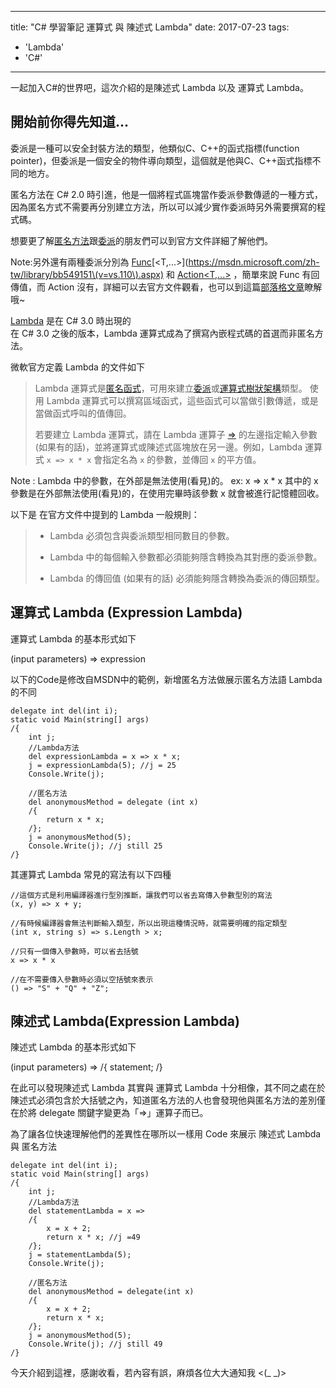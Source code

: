 
---
title: "C# 學習筆記 運算式 與 陳述式 Lambda"
date: 2017-07-23
tags: 
  - 'Lambda'
  - 'C#'
---

一起加入C#的世界吧，這次介紹的是陳述式 Lambda 以及 運算式 Lambda。

開始前你得先知道...
-----------

委派是一種可以安全封裝方法的類型，他類似C、C++的函式指標(function pointer)，但委派是一個安全的物件導向類型，這個就是他與C、C++函式指標不同的地方。

匿名方法在 C# 2.0 時引進，他是一個將程式區塊當作委派參數傳遞的一種方式，因為匿名方式不需要再分別建立方法，所以可以減少實作委派時另外需要撰寫的程式碼。

想要更了解[匿名方法](https://docs.microsoft.com/zh-tw/dotnet/csharp/programming-guide/statements-expressions-operators/anonymous-methods)跟[委派](https://docs.microsoft.com/zh-tw/dotnet/csharp/programming-guide/delegates/)的朋友們可以到官方文件詳細了解他們。

Note:另外還有兩種委派分別為 [Func](https://msdn.microsoft.com/zh-tw/library/018hxwa8\(v=vs.110\).aspx)[<T,...>](https://msdn.microsoft.com/zh-tw/library/bb549151\(v=vs.110\).aspx) 和 [Action<T,...>](https://msdn.microsoft.com/zh-tw/library/018hxwa8\(v=vs.110\).aspx) ，簡單來說 Func 有回傳值，而 Action 沒有，詳細可以去官方文件觀看，也可以到這篇[部落格文章](https://dotblogs.com.tw/smartleos/2012/12/05/85417)瞭解哦~

[Lambda](https://docs.microsoft.com/zh-tw/dotnet/csharp/programming-guide/statements-expressions-operators/lambda-expressions) 是在 C# 3.0 時出現的  
在 C# 3.0 之後的版本，Lambda 運算式成為了撰寫內嵌程式碼的首選而非匿名方法。

微軟官方定義 Lambda 的文件如下

> Lambda 運算式是[匿名函式](https://docs.microsoft.com/zh-tw/dotnet/csharp/programming-guide/statements-expressions-operators/anonymous-methods)，可用來建立[委派](https://docs.microsoft.com/zh-tw/dotnet/csharp/programming-guide/delegates/using-delegates)或[運算式樹狀架構](http://msdn.microsoft.com/library/fb1d3ed8-d5b0-4211-a71f-dd271529294b)類型。 使用 Lambda 運算式可以撰寫區域函式，這些函式可以當做引數傳遞，或是當做函式呼叫的值傳回。
> 
> 若要建立 Lambda 運算式，請在 Lambda 運算子 [\=>](https://docs.microsoft.com/zh-tw/dotnet/csharp/language-reference/operators/lambda-operator) 的左邊指定輸入參數 (如果有的話)，並將運算式或陳述式區塊放在另一邊。例如，Lambda 運算式 `x => x * x` 會指定名為 `x` 的參數，並傳回 `x` 的平方值。

Note : Lambda 中的參數，在外部是無法使用(看見)的。 ex: x => x \* x 其中的 x 參數是在外部無法使用(看見)的，在使用完畢時該參數 x 就會被進行記憶體回收。

以下是 在官方文件中提到的 Lambda 一般規則：

> *   Lambda 必須包含與委派類型相同數目的參數。
>     
> *   Lambda 中的每個輸入參數都必須能夠隱含轉換為其對應的委派參數。
>     
> *   Lambda 的傳回值 (如果有的話) 必須能夠隱含轉換為委派的傳回類型。
>     

運算式 Lambda (Expression Lambda)
------------------------------

運算式 Lambda 的基本形式如下

(input parameters) => expression

以下的Code是修改自MSDN中的範例，新增匿名方法做展示匿名方法語 Lambda 的不同

    delegate int del(int i);
    static void Main(string[] args)
    /{
        int j;
        //Lambda方法
        del expressionLambda = x => x * x;
        j = expressionLambda(5); //j = 25  
        Console.Write(j);
    
        //匿名方法
        del anonymousMethod = delegate (int x)
        /{
            return x * x;
        /};
        j = anonymousMethod(5);
        Console.Write(j); //j still 25 
    /}
    

其運算式 Lambda 常見的寫法有以下四種

    //這個方式是利用編譯器進行型別推斷，讓我們可以省去寫傳入參數型別的寫法
    (x, y) => x + y;
    
    //有時候編譯器會無法判斷輸入類型，所以出現這種情況時，就需要明確的指定類型
    (int x, string s) => s.Length > x;
    
    //只有一個傳入參數時，可以省去括號
    x => x * x
    
    //在不需要傳入參數時必須以空括號來表示
    () => "S" + "Q" + "Z";

陳述式 Lambda(Expression Lambda)
-----------------------------

陳述式 Lambda 的基本形式如下

(input parameters) => /{ statement; /}

在此可以發現陳述式 Lambda 其實與 運算式 Lambda 十分相像，其不同之處在於陳述式必須包含於大括號之內，知道匿名方法的人也會發現他與匿名方法的差別僅在於將 delegate 關鍵字變更為「=>」運算子而已。

為了讓各位快速理解他們的差異性在哪所以一樣用 Code 來展示 陳述式 Lambda 與 匿名方法

    delegate int del(int i);
    static void Main(string[] args)
    /{
        int j;
        //Lambda方法
        del statementLambda = x =>
        /{
            x = x + 2;
            return x * x; //j =49
        /};
        j = statementLambda(5);
        Console.Write(j);
    
        //匿名方法
        del anonymousMethod = delegate(int x)
        /{
            x = x + 2;
            return x * x;
        /};
        j = anonymousMethod(5);
        Console.Write(j); //j still 49
    /}
    

今天介紹到這裡，感謝收看，若內容有誤，麻煩各位大大通知我 <(\_ \_)>